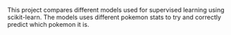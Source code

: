 This project compares different models used for supervised learning using scikit-learn. The models uses different pokemon stats to try and correctly predict which pokemon it is.
